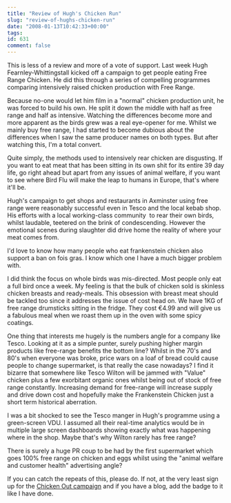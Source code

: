 ```yaml
---
title: "Review of Hugh's Chicken Run"
slug: "review-of-hughs-chicken-run"
date: "2008-01-13T10:42:33+00:00"
tags:
id: 631
comment: false
---
```


This is less of a review and more of a vote of support. Last week Hugh Fearnley-Whittingstall kicked off a campaign to get people eating Free Range Chicken. He did this through a series of compelling programmes comparing intensively raised chicken production with Free Range.

Because no-one would let him film in a "normal" chicken production unit, he was forced to build his own. He split it down the middle with half as free range and half as intensive. Watching the differences become more and more apparent as the birds grew was a real eye-opener for me. Whilst we mainly buy free range, I had started to become dubious about the differences when I saw the same producer names on both types. But after watching this, I'm a total convert.

Quite simply, the methods used to intensively rear chicken are disgusting. If you want to eat meat that has been sitting in its own shit for its entire 39 day life, go right ahead but apart from any issues of animal welfare, if you want to see where Bird Flu will make the leap to humans in Europe, that's where it'll be.

Hugh's campaign to get shops and restaurants in Axminster using free range were reasonably successful even in Tesco and the local kebab shop. His efforts with a local working-class community  to rear their own birds, whilst laudable, teetered on the brink of condescending. However the emotional scenes during slaughter did drive home the reality of where your meat comes from.

I'd love to know how many people who eat frankenstein chicken also support a ban on fois gras. I know which one I have a much bigger problem with.

I did think the focus on whole birds was mis-directed. Most people only eat a full bird once a week. My feeling is that the bulk of chicken sold is skinless chicken breasts and ready-meals. This obsession with breast meat should be tackled too since it addresses the issue of cost head on. We have 1KG of free range drumsticks sitting in the fridge. They cost €4.99 and will give us a fabulous meal when we roast them up in the oven with some spicy coatings.

One thing that interests me hugely is the numbers angle for a company like Tesco. Looking at it as a simple punter, surely pushing higher margin products like free-range benefits the bottom line? Whilst in the 70's and 80's when everyone was broke, price wars on a loaf of bread could cause people to change supermarket, is that really the case nowadays? I find it bizarre that somewhere like Tesco Wilton will be jammed with "Value" chicken plus a few exorbitant organic ones whilst being out of stock of free range constantly. Increasing demand for free-range will increase supply and drive down cost and hopefully make the Frankenstein Chicken just a short term historical aberration.

I was a bit shocked to see the Tesco manger in Hugh's programme using a green-screen VDU. I assumed all their real-time analytics would be in multiple large screen dashboards showing exactly what was happening where in the shop. Maybe that's why Wilton rarely has free range?

There is surely a huge PR coup to be had by the first supermarket which goes 100% free range on chicken and eggs whilst using the "animal welfare and customer health" advertising angle?

If you can catch the repeats of this, please do. If not, at the very least sign up for the [Chicken Out campaign](http://www.chickenout.tv) and if you have a blog, add the badge to it like I have done.
